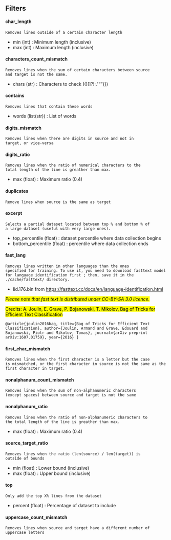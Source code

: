 ## Filters

#### char_length
<code>Removes lines outside of a certain character length
</code>
 * min (int) : Minimum length (inclusive)
 * max (int) : Maximum length (inclusive)

#### characters_count_mismatch
<code>Removes lines when the sum of certain characters between source and target is not the same.
</code>
 * chars (str) : Characters to check (()[]?!:."“”{})

#### contains
<code>Removes lines that contain these words
</code>
 * words (list(str)) : List of words

#### digits_mismatch
<code>Removes lines when there are digits in source and not in target, or vice-versa</code>

#### digits_ratio
<code>Removes lines when the ratio of numerical characters to the total length of the line
is greather than max.
</code>
 * max (float) : Maximum ratio (0.4)

#### duplicates
<code>Remove lines when source is the same as target</code>

#### excerpt
<code>Selects a partial dataset located between top % and bottom % of a large dataset (useful with very large ones).</code>
* top_percentile (float) : dataset percentile where data collection begins
* bottom_percentile (float) : percentile where data collection ends
  
#### fast_lang
<code>Removes lines written in other languages than the ones specified for training. 
To use it, you need to download fasttext model for language identification first ; 
then, save it in the ./cache/fasttext/ directory.
</code>
* lid.176.bin from https://fasttext.cc/docs/en/language-identification.html

<mark>_Please note that fast text is distributed under CC-BY-SA 3.0 licence._</mark>

<mark>Credits: A. Joulin, E. Grave, P. Bojanowski, T. Mikolov, Bag of Tricks for Efficient Text Classification</mark>

<code>@article{joulin2016bag,
  title={Bag of Tricks for Efficient Text Classification},
  author={Joulin, Armand and Grave, Edouard and Bojanowski, Piotr and Mikolov, Tomas},
  journal={arXiv preprint arXiv:1607.01759},
  year={2016}
}</code>

#### first_char_mismatch
<code>Removes lines when the first character is a letter but the case is mismatched, or the first character in source is not the same as the first character in target.</code>

#### nonalphanum_count_mismatch
<code>Removes lines when the sum of non-alphanumeric characters (except spaces) between source and target is not the same</code>

#### nonalphanum_ratio
<code>Removes lines when the ratio of non-alphanumeric characters to the total length of the line
is greather than max.
</code>
 * max (float) : Maximum ratio (0.4)

#### source_target_ratio
<code>Removes lines when the ratio (len(source) / len(target)) is outside of bounds
</code>
 * min (float) : Lower bound (inclusive)
 * max (float) : Upper bound (inclusive)

#### top
<code>Only add the top X% lines from the dataset
</code>
 * percent (float) : Percentage of dataset to include

#### uppercase_count_mismatch
<code>Removes lines when source and target have a different number of uppercase letters</code>

